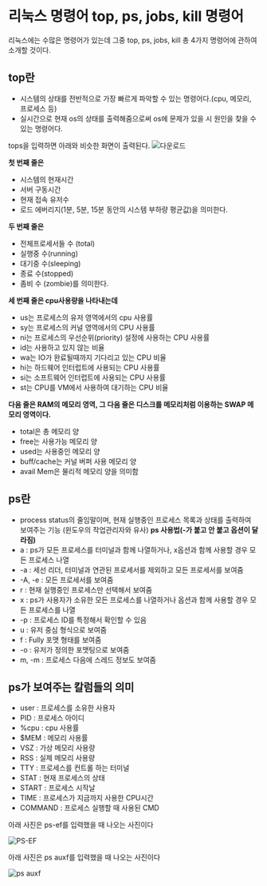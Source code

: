  리눅스 명령어 top, ps, jobs, kill 명령어
===========================================
리눅스에는 수많은 명령어가 있는데 그중 top, ps, jobs, kill 총 4가지 명령어에 관하여 소개할 것이다.

top란
-----
* 시스템의 상태를 전반적으로 가장 빠르게 파악할 수 있는 명령어다.(cpu, 메모리, 프로세스 등)
* 실시간으로 현재 os의 상태를 출력해줌으로써 os에 문제가 있을 시 원인을 찾을 수 있는 명령어다.

tops을 입력하면 아래와 비슷한 화면이 출력된다. 
 ![다운로드](https://github.com/seunghyun0931/helloworld_230517/assets/133843257/5effcc5f-660f-4791-a420-db80ea46b48c)

__첫 번째 줄은__
* 시스템의 현재시간
* 서버 구동시간
* 현재 접속 유저수
* 로드 에버리지(1분, 5분, 15분 동안의 시스템 부하량 평균값)을 의미한다.

__두 번째 줄은__
* 전체프로세서들 수 (total)
* 실행중 수(running)
* 대기중 수(sleeping)
* 종료 수(stopped)
* 좀비 수 (zombie)를 의미한다.

__세 번째 줄은 cpu사용량을 나타내는데__
* us는 프로세스의 유저 영역에서의 cpu 사용률 
* sy는 프로세스의 커널 영역에서의 CPU 사용률
* ni는 프로세스의 우선순위(priority) 설정에 사용하는 CPU 사용률
* id는 사용하고 있지 않는 비율
* wa는 IO가 완료될때까지 기다리고 있는 CPU 비율
* hi는 하드웨어 인터럽트에 사용되는 CPU 사용률
* si는 소프트웨어 인터럽트에 사용되는 CPU 사용률
* st는 CPU를 VM에서 사용하여 대기하는 CPU 비율

__다음 줄은 RAM의 메모리 영역, 그 다음 줄은 디스크를 메모리처럼 이용하는 SWAP 메모리 영역이다.__
* total은 총 메모리 양
* free는 사용가능 메모리 양
* used는 사용중인 메모리 양
* buff/cache는 커널 버퍼 사용 메모리 양
* avail Mem은 물리적 메모리 양을 의미함

ps란
----
* process status의 줄임말이며, 현재 실행중인 프로세스 목록과 상태를 출력하여 보여주는 기능 (윈도우의 작업관리자와 유사)
__ps 사용법(-가 붙고 안 붙고 옵션이 달라짐)__
* a : ps가 모든 프로세스를 터미널과 함께 나열하거나, x옵션과 함께 사용할 경우 모든 프로세스 나열
* -a : 세선 리더, 터미널과 연관된 프로세서를 제외하고 모든 프로세서를 보여줌
* -A, -e : 모든 프로세서를 보여줌
* r : 현재 실행중인 프로세스만 선택해서 보여줌
* x : ps가 사용자가 소유한 모든 프로세스를 나열하거나 옵션과 함께 사용할 경우 모든 프로세스를 나열
* -p : 프로세스 ID를 특정해서 확인할 수 있음
* u : 유저 중심 형식으로 보여줌
* f : Fully 포맷 형태를 보여줌
* -o : 유저가 정의한 포맷팅으로 보여줌
* m, -m : 프로세스 다음에 스레드 정보도 보여줌

ps가 보여주는 칼럼들의 의미
----------------------
* user : 프로세스를 소유한 사용자
* PID : 프로세스 아이디
* %cpu : cpu 사용률
* $MEM : 메모리 사용률
* VSZ : 가상 메모리 사용량
* RSS : 실제 메모리 사용량
* TTY : 프로세스를 컨트롤 하는 터미널
* STAT : 현재 프로세스의 상태
* START : 프로세스 시작날
* TIME : 프로세스가 지금까지 사용한 CPU시간
* COMMAND : 프로세스 실행할 때 사용된 CMD

아래 사진은 ps-ef를 입력했을 때 나오는 사진이다

![PS-EF](https://github.com/seunghyun0931/helloworld_230517/assets/133843257/1cc56770-2bf5-492a-ba46-a6561c7eddcb)

아래 사진은 ps auxf를 입력했을 때 나오는 사진이다

![ps auxf](https://github.com/seunghyun0931/helloworld_230517/assets/133843257/1b497baf-dfca-4fa1-adac-aabf5aa8fca0)


